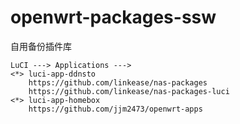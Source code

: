 # openwrt-packages-ssw
自用备份插件库

```
LuCI ---> Applications --->
<*> luci-app-ddnsto
    https://github.com/linkease/nas-packages
    https://github.com/linkease/nas-packages-luci
<*> luci-app-homebox
    https://github.com/jjm2473/openwrt-apps
```
